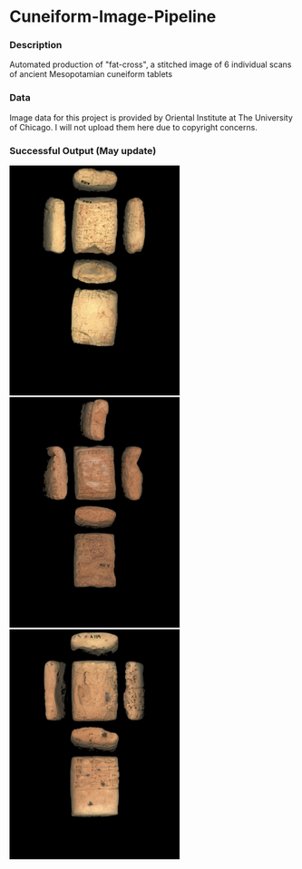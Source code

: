 # Cuneiform-Image-Pipeline

### Description
Automated production of "fat-cross", a stitched image of 6 individual scans of ancient Mesopotamian cuneiform tablets

### Data
Image data for this project is provided by Oriental Institute at The University of Chicago. I will not upload them here due to copyright concerns. 

### Successful Output (May update)
<img src=A00102.jpg width=300> <img src=A00158.jpg width=300> <img src=A00159.jpg width=300>
